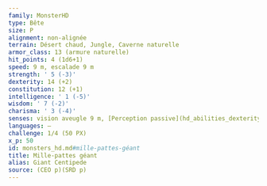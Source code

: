 ```yaml
---
family: MonsterHD
type: Bête
size: P
alignment: non-alignée
terrain: Désert chaud, Jungle, Caverne naturelle
armor_class: 13 (armure naturelle)
hit_points: 4 (1d6+1)
speed: 9 m, escalade 9 m
strength: ' 5 (-3)'
dexterity: 14 (+2)
constitution: 12 (+1)
intelligence: ' 1 (-5)'
wisdom: ' 7 (-2)'
charisma: ' 3 (-4)'
senses: vision aveugle 9 m, [Perception passive](hd_abilities_dexterity_perception_passive.md) 8
languages: —
challenge: 1/4 (50 PX)
x_p: 50
id: monsters_hd.md#mille-pattes-géant
title: Mille-pattes géant
alias: Giant Centipede
source: (CEO p)(SRD p)
---
```


